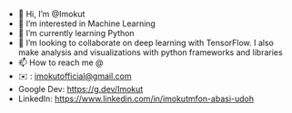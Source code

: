 - 👋 Hi, I’m @Imokut
- 👀 I’m interested in Machine Learning
- 🌱 I’m currently learning Python
- 💞️ I’m looking to collaborate on deep learning with TensorFlow. I also make analysis and visualizations with python frameworks and libraries
- 📫 How to reach me @ 
- ✉️ : imokutofficial@gmail.com
- Google Dev: https://g.dev/Imokut
- LinkedIn: https://www.linkedin.com/in/imokutmfon-abasi-udoh
<!---
Imokut/Imokut is a ✨ special ✨ repository because its `README.md` (this file) appears on your GitHub profile.
You can click the Preview link to take a look at your changes.
--->
